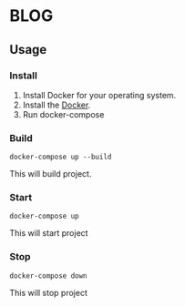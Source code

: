 # BLOG

## Usage 

### Install

1. Install Docker for your operating system.
2. Install the [Docker](https://www.docker.com/).
3. Run docker-compose

### Build
```
docker-compose up --build
```
This will build project.

### Start
```
docker-compose up
```
This will start project


### Stop
```
docker-compose down
```
This will stop project
